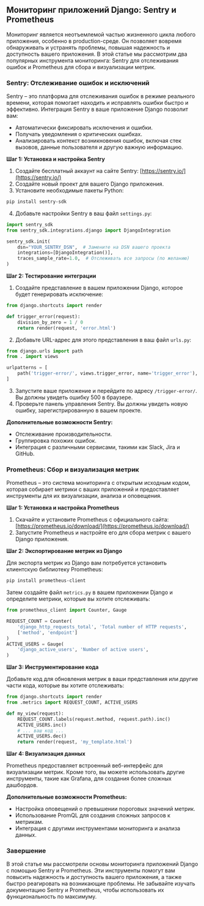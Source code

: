 ## Мониторинг приложений Django: Sentry и Prometheus

Мониторинг является неотъемлемой частью жизненного цикла любого приложения, особенно в production-среде. Он позволяет вовремя обнаруживать и устранять проблемы, повышая надежность и доступность вашего приложения. В этой статье мы рассмотрим два популярных инструмента мониторинга: Sentry для отслеживания ошибок и Prometheus для сбора и визуализации метрик.

### Sentry: Отслеживание ошибок и исключений

Sentry – это платформа для отслеживания ошибок в режиме реального времени, которая помогает находить и исправлять ошибки быстро и эффективно. Интеграция Sentry в ваше приложение Django позволит вам:

* Автоматически фиксировать исключения и ошибки.
* Получать уведомления о критических ошибках.
* Анализировать контекст возникновения ошибок, включая стек вызовов, данные пользователя и другую важную информацию.

**Шаг 1: Установка и настройка Sentry**

1. Создайте бесплатный аккаунт на сайте Sentry: [https://sentry.io/](https://sentry.io/)
2. Создайте новый проект для вашего Django приложения.
3. Установите необходимые пакеты Python:

```bash
pip install sentry-sdk
```

4. Добавьте настройки Sentry в ваш файл `settings.py`:

```python
import sentry_sdk
from sentry_sdk.integrations.django import DjangoIntegration

sentry_sdk.init(
    dsn="YOUR_SENTRY_DSN",  # Замените на DSN вашего проекта
    integrations=[DjangoIntegration()],
    traces_sample_rate=1.0,  # Отслеживать все запросы (по желанию)
)
```

**Шаг 2: Тестирование интеграции**

1. Создайте представление в вашем приложении Django, которое будет генерировать исключение:

```python
from django.shortcuts import render

def trigger_error(request):
    division_by_zero = 1 / 0
    return render(request, 'error.html')
```

2. Добавьте URL-адрес для этого представления в ваш файл `urls.py`:

```python
from django.urls import path
from . import views

urlpatterns = [
    path('trigger-error/', views.trigger_error, name='trigger_error'),
]
```

3. Запустите ваше приложение и перейдите по адресу `/trigger-error/`. Вы должны увидеть ошибку 500 в браузере.
4. Проверьте панель управления Sentry. Вы должны увидеть новую ошибку, зарегистрированную в вашем проекте.

**Дополнительные возможности Sentry:**

* Отслеживание производительности.
* Группировка похожих ошибок.
* Интеграция с различными сервисами, такими как Slack, Jira и GitHub.

### Prometheus: Сбор и визуализация метрик

Prometheus – это система мониторинга с открытым исходным кодом, которая собирает метрики с ваших приложений и предоставляет инструменты для их визуализации, анализа и оповещения.  

**Шаг 1: Установка и настройка Prometheus**

1. Скачайте и установите Prometheus с официального сайта: [https://prometheus.io/download/](https://prometheus.io/download/)
2. Запустите Prometheus и настройте его для сбора метрик с вашего Django приложения.

**Шаг 2: Экспортирование метрик из Django**

Для экспорта метрик из Django вам потребуется установить клиентскую библиотеку Prometheus:

```bash
pip install prometheus-client
```

Затем создайте файл `metrics.py` в вашем приложении Django и определите метрики, которые вы хотите отслеживать:

```python
from prometheus_client import Counter, Gauge

REQUEST_COUNT = Counter(
    'django_http_requests_total', 'Total number of HTTP requests',
    ['method', 'endpoint']
)
ACTIVE_USERS = Gauge(
    'django_active_users', 'Number of active users',
)
```

**Шаг 3: Инструментирование кода**

Добавьте код для обновления метрик в ваши представления или другие части кода, которые вы хотите отслеживать:

```python
from django.shortcuts import render
from .metrics import REQUEST_COUNT, ACTIVE_USERS

def my_view(request):
    REQUEST_COUNT.labels(request.method, request.path).inc()
    ACTIVE_USERS.inc()
    # ... ваш код ...
    ACTIVE_USERS.dec()
    return render(request, 'my_template.html')
```

**Шаг 4: Визуализация данных**

Prometheus предоставляет встроенный веб-интерфейс для визуализации метрик. Кроме того, вы можете использовать другие инструменты, такие как Grafana, для создания более сложных дашбордов.

**Дополнительные возможности Prometheus:**

* Настройка оповещений о превышении пороговых значений метрик.
* Использование PromQL для создания сложных запросов к метрикам.
* Интеграция с другими инструментами мониторинга и анализа данных.

### Завершение

В этой статье мы рассмотрели основы мониторинга приложений Django с помощью Sentry и Prometheus. Эти инструменты помогут вам повысить надежность и доступность вашего приложения, а также быстро реагировать на возникающие проблемы. Не забывайте изучать документацию Sentry и Prometheus, чтобы использовать их функциональность по максимуму. 
